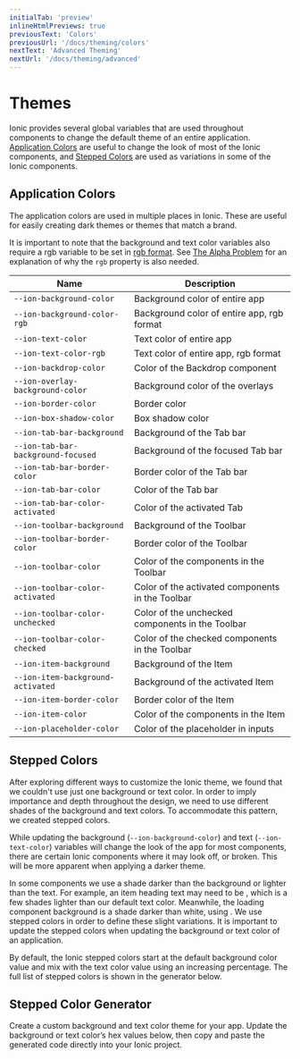 ```yaml
---
initialTab: 'preview'
inlineHtmlPreviews: true
previousText: 'Colors'
previousUrl: '/docs/theming/colors'
nextText: 'Advanced Theming'
nextUrl: '/docs/theming/advanced'
---
```


# Themes

Ionic provides several global variables that are used throughout components to change the default theme of an entire application. [Application Colors](#application-colors) are useful to change the look of most of the Ionic components, and [Stepped Colors](#stepped-colors) are used as variations in some of the Ionic components.

## Application Colors

The application colors are used in multiple places in Ionic. These are useful for easily creating dark themes or themes that match a brand.

It is important to note that the background and text color variables also require a rgb variable to be set in <a href="https://developer.mozilla.org/en-US/docs/Glossary/RGB" target="_blank">rgb format</a>. See [The Alpha Problem](./advanced#the-alpha-problem) for an explanation of why the `rgb` property is also needed.

| Name                               | Description                                      |
| ---------------------------------- | ------------------------------------------------ |
| `--ion-background-color`           | Background color of entire app                   |
| `--ion-background-color-rgb`       | Background color of entire app, rgb format       |
| `--ion-text-color`                 | Text color of entire app                         |
| `--ion-text-color-rgb`             | Text color of entire app, rgb format             |
| `--ion-backdrop-color`             | Color of the Backdrop component                  |
| `--ion-overlay-background-color`   | Background color of the overlays                 |
| `--ion-border-color`               | Border color                                     |
| `--ion-box-shadow-color`           | Box shadow color                                 |
| `--ion-tab-bar-background`         | Background of the Tab bar                        |
| `--ion-tab-bar-background-focused` | Background of the focused Tab bar                |
| `--ion-tab-bar-border-color`       | Border color of the Tab bar                      |
| `--ion-tab-bar-color`              | Color of the Tab bar                             |
| `--ion-tab-bar-color-activated`    | Color of the activated Tab                       |
| `--ion-toolbar-background`         | Background of the Toolbar                        |
| `--ion-toolbar-border-color`       | Border color of the Toolbar                      |
| `--ion-toolbar-color`              | Color of the components in the Toolbar           |
| `--ion-toolbar-color-activated`    | Color of the activated components in the Toolbar |
| `--ion-toolbar-color-unchecked`    | Color of the unchecked components in the Toolbar |
| `--ion-toolbar-color-checked`      | Color of the checked components in the Toolbar   |
| `--ion-item-background`            | Background of the Item                           |
| `--ion-item-background-activated`  | Background of the activated Item                 |
| `--ion-item-border-color`          | Border color of the Item                         |
| `--ion-item-color`                 | Color of the components in the Item              |
| `--ion-placeholder-color`          | Color of the placeholder in inputs               |


## Stepped Colors

After exploring different ways to customize the Ionic theme, we found that we couldn't use just one background or text color. In order to imply importance and depth throughout the design, we need to use different shades of the background and text colors. To accommodate this pattern, we created stepped colors.

While updating the background (`--ion-background-color`) and text (`--ion-text-color`) variables will change the look of the app for most components, there are certain Ionic components where it may look off, or broken. This will be more apparent when applying a darker theme.

In some components we use a shade darker than the background or lighter than the text. For example, an item heading text may need to be <code-color mode="md" value="#404040"></code-color>, which is a few shades lighter than our default text color. Meanwhile, the loading component background is a shade darker than white, using <code-color mode="md" value="#f2f2f2"></code-color>. We use stepped colors in order to define these slight variations. It is important to update the stepped colors when updating the background or text color of an application.</p>

<p>By default, the Ionic stepped colors start at the default background color value <code-color mode="md" value="#ffffff"></code-color> and mix with the text color value <code-color mode="md" value="#000000"></code-color> using an increasing percentage. The full list of stepped colors is shown in the generator below.</p>

<h2>Stepped Color Generator</h2>

<p>Create a custom background and text color theme for your app. Update the background or text color’s hex values below, then copy and paste the generated code directly into your Ionic project.</p>

<p><stepped-color-generator mode="md" no-prerender></stepped-color-generator></p>